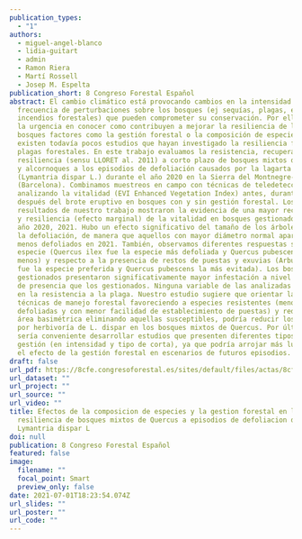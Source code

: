 ```yaml
---
publication_types:
  - "1"
authors:
  - miguel-angel-blanco
  - lidia-guitart
  - admin
  - Ramon Riera
  - Martí Rossell
  - Josep M. Espelta
publication_short: 8 Congreso Forestal Español
abstract: El cambio climático está provocando cambios en la intensidad y
  frecuencia de perturbaciones sobre los bosques (ej sequías, plagas, e
  incendios forestales) que pueden comprometer su conservación. Por ello, existe
  la urgencia en conocer como contribuyen a mejorar la resiliencia de los
  bosques factores como la gestión forestal o la composición de especies, aunque
  existen todavía pocos estudios que hayan investigado la resiliencia frente a
  plagas forestales. En este trabajo evaluamos la resistencia, recuperación y
  resiliencia (sensu LLORET al. 2011) a corto plazo de bosques mixtos de encinas
  y alcornoques a los episodios de defoliación causados por la lagarta peluda
  (Lymantria dispar L.) durante el año 2020 en la Sierra del Montnegre-Corredor
  (Barcelona). Combinamos muestreos en campo con técnicas de teledetección
  analizando la vitalidad (EVI Enhanced Vegetation Index) antes, durante y
  después del brote eruptivo en bosques con y sin gestión forestal. Los
  resultados de nuestro trabajo mostraron la evidencia de una mayor recuperación
  y resiliencia (efecto marginal) de la vitalidad en bosques gestionados para el
  año 2020, 2021. Hubo un efecto significativo del tamaño de los árboles sobre
  la defoliación, de manera que aquellos con mayor diámetro normal aparecían
  menos defoliados en 2021. También, observamos diferentes respuestas según la
  especie (Quercus ilex fue la especie más defoliada y Quercus pubescens la que
  menos) y respecto a la presencia de restos de puestas y exuvias (Arbutus unedo
  fue la especie preferida y Quercus pubescens la más evitada). Los bosques no
  gestionados presentaron significativamente mayor infestación a nivel de signos
  de presencia que los gestionados. Ninguna variable de las analizadas influyó
  en la resistencia a la plaga. Nuestro estudio sugiere que orientar las
  técnicas de manejo forestal favoreciendo a especies resistentes (menos
  defoliadas y con menor facilidad de establecimiento de puestas) y reducir el
  área basimétrica eliminando aquellas susceptibles, podría reducir los daños
  por herbivoría de L. dispar en los bosques mixtos de Quercus. Por último,
  sería conveniente desarrollar estudios que presenten diferentes tipos de
  gestión (en intensidad y tipo de corta), ya que podría arrojar más luz sobre
  el efecto de la gestión forestal en escenarios de futuros episodios.
draft: false
url_pdf: https://8cfe.congresoforestal.es/sites/default/files/actas/8cfe-1152.pdf
url_dataset: ""
url_project: ""
url_source: ""
url_video: ""
title: Efectos de la composicion de especies y la gestion forestal en la
  resiliencia de bosques mixtos de Quercus a episodios de defoliacion de
  Lymantria dispar L
doi: null
publication: 8 Congreso Forestal Español
featured: false
image:
  filename: ""
  focal_point: Smart
  preview_only: false
date: 2021-07-01T18:23:54.074Z
url_slides: ""
url_poster: ""
url_code: ""
---
```

